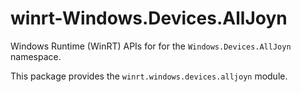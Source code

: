 <!-- warning: Please don't edit this file. It was automatically generated. -->

# winrt-Windows.Devices.AllJoyn

Windows Runtime (WinRT) APIs for for the `Windows.Devices.AllJoyn` namespace.

This package provides the `winrt.windows.devices.alljoyn` module.
